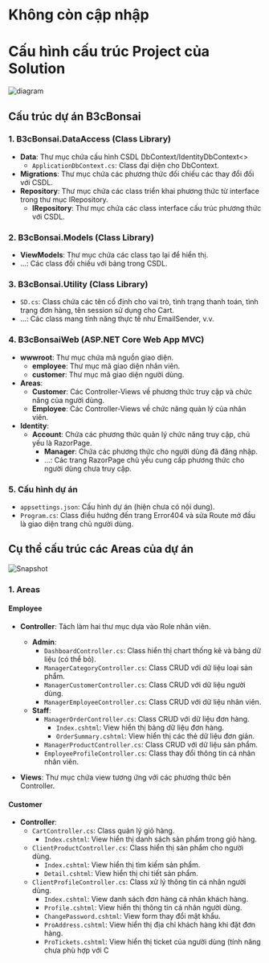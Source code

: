 # Không còn cập nhập

# Cấu hình cấu trúc Project của Solution

![diagram](https://github.com/user-attachments/assets/4b34e8c2-eb03-4ace-8108-cf756062255c)

## Cấu trúc dự án B3cBonsai

### 1. B3cBonsai.DataAccess (Class Library)
- **Data**: Thư mục chứa cấu hình CSDL DbContext/IdentityDbContext<>
  - `ApplicationDbContext.cs`: Class đại diện cho DbContext.
- **Migrations**: Thư mục chứa các phương thức đối chiếu các thay đổi đối với CSDL.
- **Repository**: Thư mục chứa các class triển khai phương thức từ interface trong thư mục IRepository.
  - **IRepository**: Thư mục chứa các class interface cấu trúc phương thức với CSDL.

### 2. B3cBonsai.Models (Class Library)
- **ViewModels**: Thư mục chứa các class tạo lại để hiển thị.
- ...: Các class đối chiếu với bảng trong CSDL.

### 3. B3cBonsai.Utility (Class Library)
- `SD.cs`: Class chứa các tên cố định cho vai trò, tình trạng thanh toán, tình trạng đơn hàng, tên session sử dụng cho Cart.
- ...: Các class mang tính năng thực tế như EmailSender, v.v.

### 4. B3cBonsaiWeb (ASP.NET Core Web App MVC)
- **wwwroot**: Thư mục chứa mã nguồn giao diện.
  - **employee**: Thư mục mã giao diện nhân viên.
  - **customer**: Thư mục mã giao diện người dùng.
- **Areas**: 
  - **Customer**: Các Controller-Views về phương thức truy cập và chức năng của người dùng.
  - **Employee**: Các Controller-Views về chức năng quản lý của nhân viên.
- **Identity**:
  - **Account**: Chứa các phương thức quản lý chức năng truy cập, chủ yếu là RazorPage.
    - **Manager**: Chứa các phương thức cho người dùng đã đăng nhập.
    - ...: Các trang RazorPage chủ yếu cung cấp phương thức cho người dùng chưa truy cập.

### 5. Cấu hình dự án
- `appsettings.json`: Cấu hình dự án (hiện chưa có nội dung).
- `Program.cs`: Class điều hướng đến trang Error404 và sửa Route mở đầu là giao diện trang chủ người dùng.

## Cụ thể cấu trúc các Areas của dự án

![Snapshot](https://github.com/user-attachments/assets/e47f019b-686b-40bc-bd9e-dd4089d44b0c)

### 1. Areas

#### Employee
- **Controller**: Tách làm hai thư mục dựa vào Role nhân viên.
  - **Admin**: 
    - `DashboardController.cs`: Class hiển thị chart thống kê và bảng dữ liệu (có thể bỏ).
    - `ManagerCategoryController.cs`: Class CRUD với dữ liệu loại sản phẩm.
    - `ManagerCustomerController.cs`: Class CRUD với dữ liệu người dùng.
    - `ManagerEmployeeController.cs`: Class CRUD với dữ liệu nhân viên.
  - **Staff**: 
    - `ManagerOrderController.cs`: Class CRUD với dữ liệu đơn hàng.
      - `Index.cshtml`: View hiển thị bảng dữ liệu đơn hàng.
      - `OrderSummary.cshtml`: View hiển thị các thẻ dữ liệu đơn giản.
    - `ManagerProductController.cs`: Class CRUD với dữ liệu sản phẩm.
    - `EmployeeProfileController.cs`: Class thay đổi thông tin cá nhân nhân viên.

- **Views**: Thư mục chứa view tương ứng với các phương thức bên Controller.

#### Customer
- **Controller**:
  - `CartController.cs`: Class quản lý giỏ hàng.
    - `Index.cshtml`: View hiển thị danh sách sản phẩm trong giỏ hàng.
  - `ClientProductController.cs`: Class hiển thị sản phẩm cho người dùng.
    - `Index.cshtml`: View hiển thị tìm kiếm sản phẩm.
    - `Detail.cshtml`: View hiển thị chi tiết sản phẩm.
  - `ClientProfileController.cs`: Class xử lý thông tin cá nhân người dùng.
    - `Index.cshtml`: View danh sách đơn hàng cá nhân khách hàng.
    - `Profile.cshtml`: View hiển thị thông tin cá nhân người dùng.
    - `ChangePassword.cshtml`: View form thay đổi mật khẩu.
    - `ProAddress.cshtml`: View hiển thị địa chỉ khách hàng khi đặt đơn hàng.
    - `ProTickets.cshtml`: View hiển thị ticket của người dùng (tính năng chưa phù hợp với C
